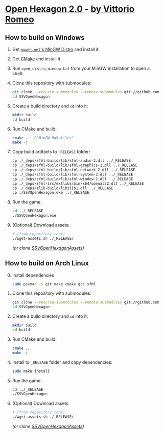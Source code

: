 # [Open Hexagon 2.0](http://www.facebook.com/OpenHexagon) - [by Vittorio Romeo](http://vittorioromeo.info)

## How to build on Windows

1. Get [`nuwen.net`'s MinGW Distro](https://nuwen.net/mingw.html) and install it.

2. Get [CMake](https://cmake.org/download/) and install it.

3. Run `open_distro_window.bat` from your MinGW installation to open a shell.

4. Clone this repository with submodules:

    ```bash
    git clone --recurse-submodules --remote-submodules git://github.com/SuperV1234/SSVOpenHexagon.git
    cd SSVOpenHexagon
    ```

5. Create a build directory and `cd` into it:

    ```bash
    mkdir build
    cd build
    ```

6. Run CMake and build:

    ```bash
    cmake .. -G"MinGW Makefiles"
    make -j
    ```

7. Copy build artifacts to `_RELEASE` folder:

    ```bash
    cp ./_deps/sfml-build/lib/sfml-audio-2.dll ../_RELEASE
    cp ./_deps/sfml-build/lib/sfml-graphics-2.dll ../_RELEASE
    cp ./_deps/sfml-build/lib/sfml-network-2.dll ../_RELEASE
    cp ./_deps/sfml-build/lib/sfml-system-2.dll ../_RELEASE
    cp ./_deps/sfml-build/lib/sfml-window-2.dll ../_RELEASE
    cp ./_deps/sfml-src/extlibs/bin/x64/openal32.dll ../_RELEASE
    cp ./_deps/zlib-build/libzlib1.dll ../_RELEASE
    cp ./SSVOpenHexagon.exe ../_RELEASE
    ```

8. Run the game:

    ```bash
    cd ../_RELEASE
    ./SSVOpenHexagon.exe
    ```

9. (Optional) Download assets:

    ```bash
    # (from repository root)
    ./wget-assets.sh ./_RELEASE/
    ```

    *(or clone [SSVOpenHexagonAssets](https://github.com/SuperV1234/SSVOpenHexagonAssets))*

## How to build on Arch Linux

0. Install dependencies

    ```bash
    sudo pacman -S git make cmake gcc sfml
    ```
    
1. Clone this repository with submodules:

    ```bash
    git clone --recurse-submodules --remote-submodules git://github.com/SuperV1234/SSVOpenHexagon.git
    cd SSVOpenHexagon
    ```

2. Create a build directory and `cd` into it:

    ```bash
    mkdir build
    cd build
    ```

3. Run CMake and build:

    ```bash
    cmake ..
    make -j
    ```
    
4. Install to `_RELEASE` folder and copy dependencies:

    ```bash
    sudo make install
    ```
    
5. Run the game:

    ```bash
    cd ../_RELEASE
    ./SSVOpenHexagon
    ```

6. (Optional) Download assets:

    ```bash
    # (from repository root)
    ./wget-assets.sh ./_RELEASE/
    ```

    *(or clone [SSVOpenHexagonAssets](https://github.com/SuperV1234/SSVOpenHexagonAssets))*
